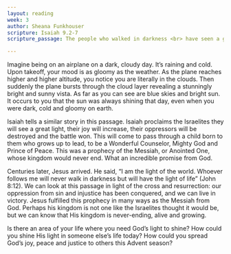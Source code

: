 ```yaml
---
layout: reading
week: 3
author: Sheana Funkhouser
scripture: Isaiah 9.2-7
scripture_passage: The people who walked in darkness <br> have seen a great light&#59; <br> those who lived in a land of deep darkness— <br> on them light has shined. <br> You have multiplied the nation, <br> you have increased its joy&#59; <br> they rejoice before you <br> as with joy at the harvest, <br> as people exult when dividing plunder. <br> For the yoke of their burden, <br> and the bar across their shoulders, <br> the rod of their oppressor, <br> you have broken as on the day of Midian. <br> For all the boots of the tramping warriors <br> and all the garments rolled in blood <br> shall be burned as fuel for the fire. <br> For a child has been born for us, <br> a son given to us&#59; <br> authority rests upon his shoulders&#59; <br> and he is named <br> Wonderful Counselor, Mighty God, <br> Everlasting Father, Prince of Peace. <br> His authority shall grow continually, <br> and there shall be endless peace <br> for the throne of David and his kingdom. <br> He will establish and uphold it <br> with justice and with righteousness <br> from this time onward and forevermore. <br> The zeal of the Lord of hosts will do this.

---
```


Imagine being on an airplane on a dark, cloudy day. It’s raining and cold. Upon takeoff, your mood is as gloomy as the weather. As the plane reaches higher and higher altitude, you notice you are literally in the clouds. Then suddenly the plane bursts through the cloud layer revealing a stunningly bright and sunny vista. As far as you can see are blue skies and bright sun. It occurs to you that the sun was always shining that day, even when you were dark, cold and gloomy on earth.

Isaiah tells a similar story in this passage. Isaiah proclaims the Israelites they will see a great light, their joy will increase, their oppressors will be destroyed and the battle won. This will come to pass through a child born to them who grows up to lead, to be a Wonderful Counselor, Mighty God and Prince of Peace. This was a prophecy of the Messiah, or Anointed One, whose kingdom would never end. What an incredible promise from God.

Centuries later, Jesus arrived. He said, “I am the light of the world. Whoever follows me will never walk in darkness but will have the light of life” (John 8:12). We can look at this passage in light of the cross and resurrection: our oppression from sin and injustice has been conquered, and we can live in victory. Jesus fulfilled this prophecy in many ways as the Messiah from God. Perhaps his kingdom is not one like the Israelites thought it would be, but we can know that His kingdom is never-ending, alive and growing.

Is there an area of your life where you need God’s light to shine? How could you shine His light in someone else’s life today? How could you spread God’s joy, peace and justice to others this Advent season?


